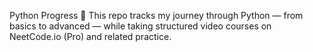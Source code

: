 Python Progress 🚀
This repo tracks my journey through Python — from basics to advanced — while taking structured video courses on NeetCode.io (Pro) and related practice.
